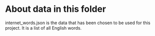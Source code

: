 # About data in this folder

internet_words.json is the data that has been chosen to be used for this project. It is a list of all English words.
